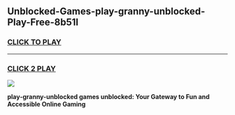 
## Unblocked-Games-play-granny-unblocked-Play-Free-8b51l
<h3>
<a href="https://premium76.site?title=play-granny-unblocked&ref=12A">CLICK TO PLAY</a></h3>
<hr>

<h3>
<a href="https://premium76.site?title=play-granny-unblocked&ref=12A">CLICK 2 PLAY</a>
  
</h3>

<a href="https://premium76.site?title=play-granny-unblocked&ref=12A"><img src="https://clearcache.store/games.png"></a>


**play-granny-unblocked games unblocked: Your Gateway to Fun and Accessible Online Gaming**
